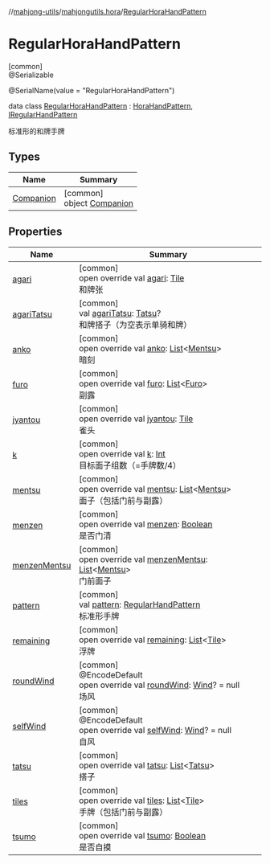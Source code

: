 //[mahjong-utils](../../../index.md)/[mahjongutils.hora](../index.md)/[RegularHoraHandPattern](index.md)

# RegularHoraHandPattern

[common]\
@Serializable

@SerialName(value = &quot;RegularHoraHandPattern&quot;)

data class [RegularHoraHandPattern](index.md) : [HoraHandPattern](../-hora-hand-pattern/index.md), [IRegularHandPattern](../../mahjongutils.models.hand/-i-regular-hand-pattern/index.md)

标准形的和牌手牌

## Types

| Name | Summary |
|---|---|
| [Companion](-companion/index.md) | [common]<br>object [Companion](-companion/index.md) |

## Properties

| Name | Summary |
|---|---|
| [agari](agari.md) | [common]<br>open override val [agari](agari.md): [Tile](../../mahjongutils.models/-tile/index.md)<br>和牌张 |
| [agariTatsu](agari-tatsu.md) | [common]<br>val [agariTatsu](agari-tatsu.md): [Tatsu](../../mahjongutils.models/-tatsu/index.md)?<br>和牌搭子（为空表示单骑和牌） |
| [anko](../../mahjongutils.models.hand/-i-regular-hand-pattern/anko.md) | [common]<br>open override val [anko](../../mahjongutils.models.hand/-i-regular-hand-pattern/anko.md): [List](https://kotlinlang.org/api/latest/jvm/stdlib/kotlin-stdlib/kotlin.collections/-list/index.html)&lt;[Mentsu](../../mahjongutils.models/-mentsu/index.md)&gt;<br>暗刻 |
| [furo](../../mahjongutils.models.hand/-i-has-furo/furo.md) | [common]<br>open override val [furo](../../mahjongutils.models.hand/-i-has-furo/furo.md): [List](https://kotlinlang.org/api/latest/jvm/stdlib/kotlin-stdlib/kotlin.collections/-list/index.html)&lt;[Furo](../../mahjongutils.models/-furo/index.md)&gt;<br>副露 |
| [jyantou](jyantou.md) | [common]<br>open override val [jyantou](jyantou.md): [Tile](../../mahjongutils.models/-tile/index.md)<br>雀头 |
| [k](../../mahjongutils.models.hand/-i-regular-hand-pattern/k.md) | [common]<br>open override val [k](../../mahjongutils.models.hand/-i-regular-hand-pattern/k.md): [Int](https://kotlinlang.org/api/latest/jvm/stdlib/kotlin-stdlib/kotlin/-int/index.html)<br>目标面子组数（=手牌数/4） |
| [mentsu](../../mahjongutils.models.hand/-i-regular-hand-pattern/mentsu.md) | [common]<br>open override val [mentsu](../../mahjongutils.models.hand/-i-regular-hand-pattern/mentsu.md): [List](https://kotlinlang.org/api/latest/jvm/stdlib/kotlin-stdlib/kotlin.collections/-list/index.html)&lt;[Mentsu](../../mahjongutils.models/-mentsu/index.md)&gt;<br>面子（包括门前与副露） |
| [menzen](../../mahjongutils.models.hand/-i-has-furo/menzen.md) | [common]<br>open override val [menzen](../../mahjongutils.models.hand/-i-has-furo/menzen.md): [Boolean](https://kotlinlang.org/api/latest/jvm/stdlib/kotlin-stdlib/kotlin/-boolean/index.html)<br>是否门清 |
| [menzenMentsu](../../mahjongutils.models.hand/-i-regular-hand-pattern/menzen-mentsu.md) | [common]<br>open override val [menzenMentsu](../../mahjongutils.models.hand/-i-regular-hand-pattern/menzen-mentsu.md): [List](https://kotlinlang.org/api/latest/jvm/stdlib/kotlin-stdlib/kotlin.collections/-list/index.html)&lt;[Mentsu](../../mahjongutils.models/-mentsu/index.md)&gt;<br>门前面子 |
| [pattern](pattern.md) | [common]<br>val [pattern](pattern.md): [RegularHandPattern](../../mahjongutils.models.hand/-regular-hand-pattern/index.md)<br>标准形手牌 |
| [remaining](../../mahjongutils.models.hand/-hand-pattern/remaining.md) | [common]<br>open override val [remaining](../../mahjongutils.models.hand/-hand-pattern/remaining.md): [List](https://kotlinlang.org/api/latest/jvm/stdlib/kotlin-stdlib/kotlin.collections/-list/index.html)&lt;[Tile](../../mahjongutils.models/-tile/index.md)&gt;<br>浮牌 |
| [roundWind](round-wind.md) | [common]<br>@EncodeDefault<br>open override val [roundWind](round-wind.md): [Wind](../../mahjongutils.models/-wind/index.md)? = null<br>场风 |
| [selfWind](self-wind.md) | [common]<br>@EncodeDefault<br>open override val [selfWind](self-wind.md): [Wind](../../mahjongutils.models/-wind/index.md)? = null<br>自风 |
| [tatsu](../../mahjongutils.models.hand/-i-regular-hand-pattern/tatsu.md) | [common]<br>open override val [tatsu](../../mahjongutils.models.hand/-i-regular-hand-pattern/tatsu.md): [List](https://kotlinlang.org/api/latest/jvm/stdlib/kotlin-stdlib/kotlin.collections/-list/index.html)&lt;[Tatsu](../../mahjongutils.models/-tatsu/index.md)&gt;<br>搭子 |
| [tiles](../../mahjongutils.models.hand/-hand-pattern/tiles.md) | [common]<br>open override val [tiles](../../mahjongutils.models.hand/-hand-pattern/tiles.md): [List](https://kotlinlang.org/api/latest/jvm/stdlib/kotlin-stdlib/kotlin.collections/-list/index.html)&lt;[Tile](../../mahjongutils.models/-tile/index.md)&gt;<br>手牌（包括门前与副露） |
| [tsumo](tsumo.md) | [common]<br>open override val [tsumo](tsumo.md): [Boolean](https://kotlinlang.org/api/latest/jvm/stdlib/kotlin-stdlib/kotlin/-boolean/index.html)<br>是否自摸 |
